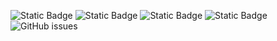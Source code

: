 ![Static Badge](https://img.shields.io/badge/blacklists-61-000000) ![Static Badge](https://img.shields.io/badge/blacklisted-2938000-cc0000) ![Static Badge](https://img.shields.io/badge/whitelisted-2254-00CC00) ![Static Badge](https://img.shields.io/badge/streaming_blacklist-28107-000000) ![GitHub issues](https://img.shields.io/github/issues/fabriziosalmi/blacklists)
